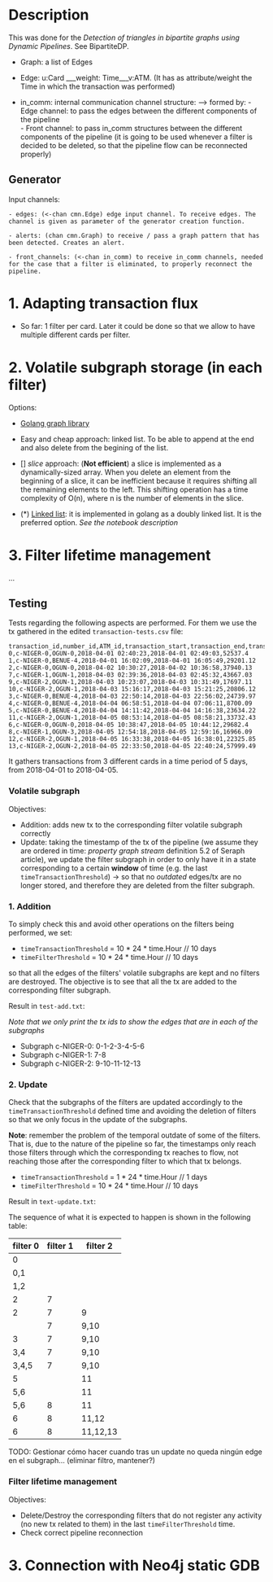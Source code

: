 
# Description

This was done for the *Detection of triangles in bipartite graphs using Dynamic Pipelines*. See BipartiteDP.

- Graph: a list of Edges

- Edge: u:Card ___weight: Time___v:ATM. (It has as attribute/weight the Time in which the transaction was performed)


- in_comm: internal communication channel structure:
    --> formed by:
            - Edge channel: to pass the edges between the different components of the pipeline  
            - Front channel: to pass in_comm structures between the different components of the pipeline (it is going to be used whenever a filter is decided to be deleted, so that the pipeline flow can be reconnected properly)


## Generator

Input channels:

    - edges: (<-chan cmn.Edge) edge input channel. To receive edges. The channel is given as parameter of the generator creation function.

    - alerts: (chan cmn.Graph) to receive / pass a graph pattern that has been detected. Creates an alert.

    - front_channels: (<-chan in_comm) to receive in_comm channels, needed for the case that a filter is eliminated, to properly reconnect the pipeline.


# 1. Adapting transaction flux

- So far: 1 filter per card. Later it could be done so that we allow to have multiple different cards per filter.


# 2. Volatile subgraph storage (in each filter)

Options:

- [Golang graph library](https://pkg.go.dev/github.com/dominikbraun/graph#section-readme)
- Easy and cheap approach: linked list. To be able to append at the end and also delete from the begining of the list.
- [] *slice* approach: (**Not efficient**) a slice is implemented as a dynamically-sized array. When you delete an element from the beginning of a slice, it can be inefficient because it requires shifting all the remaining elements to the left. This shifting operation has a time complexity of O(n), where n is the number of elements in the slice.

- (*) [Linked list](https://pkg.go.dev/container/list): it is implemented in golang as a doubly linked list. It is the preferred option. *See the notebook description*

# 3. Filter lifetime management

...

## Testing

Tests regarding the following aspects are performed. For them we use the tx gathered in the edited 
`transaction-tests.csv` file:

```
transaction_id,number_id,ATM_id,transaction_start,transaction_end,transaction_amount
0,c-NIGER-0,OGUN-0,2018-04-01 02:40:23,2018-04-01 02:49:03,52537.4
1,c-NIGER-0,BENUE-4,2018-04-01 16:02:09,2018-04-01 16:05:49,29201.12
2,c-NIGER-0,OGUN-0,2018-04-02 10:30:27,2018-04-02 10:36:58,37940.13
7,c-NIGER-1,OGUN-1,2018-04-03 02:39:36,2018-04-03 02:45:32,43667.03
9,c-NIGER-2,OGUN-1,2018-04-03 10:23:07,2018-04-03 10:31:49,17697.11
10,c-NIGER-2,OGUN-1,2018-04-03 15:16:17,2018-04-03 15:21:25,20806.12
3,c-NIGER-0,BENUE-4,2018-04-03 22:50:14,2018-04-03 22:56:02,24739.97
4,c-NIGER-0,BENUE-4,2018-04-04 06:58:51,2018-04-04 07:06:11,8700.09
5,c-NIGER-0,BENUE-4,2018-04-04 14:11:42,2018-04-04 14:16:38,23634.22
11,c-NIGER-2,OGUN-1,2018-04-05 08:53:14,2018-04-05 08:58:21,33732.43
6,c-NIGER-0,OGUN-0,2018-04-05 10:38:47,2018-04-05 10:44:12,29682.4
8,c-NIGER-1,OGUN-3,2018-04-05 12:54:18,2018-04-05 12:59:16,16966.09
12,c-NIGER-2,OGUN-1,2018-04-05 16:33:38,2018-04-05 16:38:01,22325.85
13,c-NIGER-2,OGUN-2,2018-04-05 22:33:50,2018-04-05 22:40:24,57999.49
```

It gathers transactions from 3 different cards in a time period of 5 days, from 2018-04-01 to 2018-04-05.


### Volatile subgraph

Objectives:
- Addition: adds new tx to the corresponding filter volatile subgraph correctly
- Update: taking the timestamp of the tx of the pipeline (we assume they are ordered 
in time: *property graph stream* definition 5.2 of Seraph article), we update the filter
subgraph in order to only have it in a state corresponding to a certain **window** of time
(e.g. the last `timeTransactionThreshold`) -> so that no *outdated* edges/tx are no longer stored, and therefore they are deleted from the filter subgraph.

### 1. Addition

To simply check this and avoid other operations on the filters being performed, we set:

- `timeTransactionThreshold` = 10 * 24 * time.Hour // 10 days
- `timeFilterThreshold` = 10 * 24 * time.Hour      // 10 days 

so that all the edges of the filters' volatile subgraphs are kept and no filters are destroyed.
The objective is to see that all the tx are added to the corresponding filter subgraph.

Result in `test-add.txt`:

*Note that we only print the tx ids to show the edges that are in each of the subgraphs*

- Subgraph c-NIGER-0: 0-1-2-3-4-5-6
- Subgraph c-NIGER-1: 7-8
- Subgraph c-NIGER-2: 9-10-11-12-13

### 2. Update

Check that the subgraphs of the filters are updated accordingly to the `timeTransactionThreshold` defined time and avoiding the deletion of filters so that
we only focus in the update of the subgraphs. 

**Note**: remember the problem of the temporal outdate of some of the filters. That is,
due to the nature of the pipeline so far, the timestamps only reach those filters through which the corresponding tx reaches to flow, not reaching those after the corresponding filter to which that tx belongs.

- `timeTransactionThreshold` = 1 * 24 * time.Hour  // 1 days
- `timeFilterThreshold` = 10 * 24 * time.Hour      // 10 days 

Result in `text-update.txt`:

The sequence of what it is expected to happen is shown in the following table:

| filter 0 | filter 1 | filter 2 |
|----------|----------|----------|
| 0        |          |          |
| 0,1      |          |          |
| 1,2      |          |          |
| 2        | 7        |          |
| 2        | 7        | 9        |
|          | 7        | 9,10     |
| 3        | 7        | 9,10     |
| 3,4      | 7        | 9,10     |
| 3,4,5    | 7        | 9,10     |
| 5        |          | 11       |
| 5,6      |          | 11       |
| 5,6      | 8        | 11       |
| 6        | 8        | 11,12    |
| 6        | 8        | 11,12,13 |


TODO: Gestionar cómo hacer cuando tras un update no queda ningún edge en el subgraph...
(eliminar filtro, mantener?)


### Filter lifetime management

Objectives:
- Delete/Destroy the corresponding filters that do not register any activity (no new tx related to them) in the last `timeFilterThreshold` time. 
- Check correct pipeline reconnection


# 3. Connection with Neo4j static GDB


